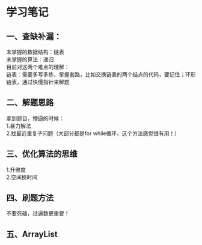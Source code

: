 学习笔记  
===  
一、查缺补漏： 
---  
未掌握的数据结构：链表  
未掌握的算法：递归  
目前对这两个难点的理解：  
链表：需要多写多练，掌握套路，比如交换链表的两个结点的代码，要记住；环形链表，通过快慢指针来解题 

二、解题思路 
---  
拿到题目，懵逼的时候：  
1.暴力解法  
2.找最近重复子问题（大部分都是for while循环，这个方法感觉很有用！）  

三、优化算法的思维
---
1.升维度  
2.空间换时间  

四、刷题方法  
---
不要死磕，过遍数更重要！  

五、ArrayList
---
